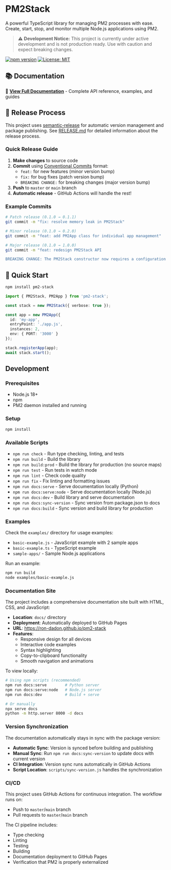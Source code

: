 # PM2Stack

A powerful TypeScript library for managing PM2 processes with ease. Create, start, stop, and monitor multiple Node.js applications using PM2.

> ⚠️ **Development Notice:** This project is currently under active development and is not production ready. Use with caution and expect breaking changes.

[![npm version](https://badge.fury.io/js/pm2-stack.svg)](https://www.npmjs.com/package/pm2-stack)
[![License: MIT](https://img.shields.io/badge/License-MIT-yellow.svg)](https://opensource.org/licenses/MIT)

## 📚 Documentation

📖 **[View Full Documentation](https://ron-dadon.github.io/pm2-stack)** - Complete API reference, examples, and guides

## 🚀 Release Process

This project uses [semantic-release](https://semantic-release.gitbook.io/) for automatic version management and package publishing. See [RELEASE.md](./RELEASE.md) for detailed information about the release process.

### Quick Release Guide

1. **Make changes** to source code
2. **Commit** using [Conventional Commits](https://www.conventionalcommits.org/) format:
   - `feat:` for new features (minor version bump)
   - `fix:` for bug fixes (patch version bump)
   - `BREAKING CHANGE:` for breaking changes (major version bump)
3. **Push** to `master` or `main` branch
4. **Automatic release** - GitHub Actions will handle the rest!

### Example Commits

```bash
# Patch release (0.1.0 → 0.1.1)
git commit -m "fix: resolve memory leak in PM2Stack"

# Minor release (0.1.0 → 0.2.0)  
git commit -m "feat: add PM2App class for individual app management"

# Major release (0.1.0 → 1.0.0)
git commit -m "feat: redesign PM2Stack API

BREAKING CHANGE: The PM2Stack constructor now requires a configuration object"
```

## 🚀 Quick Start

```bash
npm install pm2-stack
```

```typescript
import { PM2Stack, PM2App } from 'pm2-stack';

const stack = new PM2Stack({ verbose: true });

const app = new PM2App({
  id: 'my-app',
  entryPoint: './app.js',
  instances: 2,
  env: { PORT: '3000' }
});

stack.registerApp(app);
await stack.start();
```

## Development

### Prerequisites
- Node.js 18+ 
- npm
- PM2 daemon installed and running

### Setup
```bash
npm install
```

### Available Scripts
- `npm run check` - Run type checking, linting, and tests
- `npm run build` - Build the library
- `npm run build:prod` - Build the library for production (no source maps)
- `npm run test` - Run tests in watch mode
- `npm run lint` - Check code quality
- `npm run fix` - Fix linting and formatting issues
- `npm run docs:serve` - Serve documentation locally (Python)
- `npm run docs:serve:node` - Serve documentation locally (Node.js)
- `npm run docs:dev` - Build library and serve documentation
- `npm run docs:sync-version` - Sync version from package.json to docs
- `npm run docs:build` - Sync version and build library for production

### Examples
Check the `examples/` directory for usage examples:
- `basic-example.js` - JavaScript example with 2 sample apps
- `basic-example.ts` - TypeScript example
- `sample-apps/` - Sample Node.js applications

Run an example:
```bash
npm run build
node examples/basic-example.js
```

### Documentation Site

The project includes a comprehensive documentation site built with HTML, CSS, and JavaScript:

- **Location**: `docs/` directory
- **Deployment**: Automatically deployed to GitHub Pages
- **URL**: https://ron-dadon.github.io/pm2-stack
- **Features**:
  - Responsive design for all devices
  - Interactive code examples
  - Syntax highlighting
  - Copy-to-clipboard functionality
  - Smooth navigation and animations

To view locally:
```bash
# Using npm scripts (recommended)
npm run docs:serve        # Python server
npm run docs:serve:node   # Node.js server  
npm run docs:dev          # Build + serve

# Or manually
npx serve docs
python -m http.server 8000 -d docs
```

### Version Synchronization

The documentation automatically stays in sync with the package version:

- **Automatic Sync**: Version is synced before building and publishing
- **Manual Sync**: Run `npm run docs:sync-version` to update docs with current version
- **CI Integration**: Version sync runs automatically in GitHub Actions
- **Script Location**: `scripts/sync-version.js` handles the synchronization

### CI/CD
This project uses GitHub Actions for continuous integration. The workflow runs on:
- Push to `master`/`main` branch
- Pull requests to `master`/`main` branch

The CI pipeline includes:
- Type checking
- Linting
- Testing
- Building
- Documentation deployment to GitHub Pages
- Verification that PM2 is properly externalized
